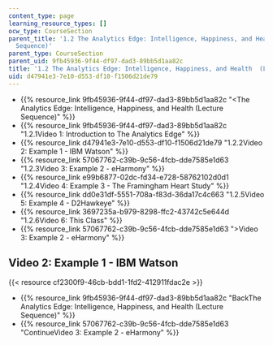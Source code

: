 ```yaml
---
content_type: page
learning_resource_types: []
ocw_type: CourseSection
parent_title: '1.2 The Analytics Edge: Intelligence, Happiness, and Health  (Lecture
  Sequence)'
parent_type: CourseSection
parent_uid: 9fb45936-9f44-df97-dad3-89bb5d1aa82c
title: '1.2 The Analytics Edge: Intelligence, Happiness, and Health  (Lecture Sequence)'
uid: d47941e3-7e10-d553-df10-f1506d21de79
---
```


*   {{% resource_link 9fb45936-9f44-df97-dad3-89bb5d1aa82c "\<The Analytics Edge: Intelligence, Happiness, and Health (Lecture Sequence)" %}}
*   {{% resource_link 9fb45936-9f44-df97-dad3-89bb5d1aa82c "1.2.1Video 1: Introduction to The Analytics Edge" %}}
*   {{% resource_link d47941e3-7e10-d553-df10-f1506d21de79 "1.2.2Video 2: Example 1 - IBM Watson" %}}
*   {{% resource_link 57067762-c39b-9c56-4fcb-dde7585e1d63 "1.2.3Video 3: Example 2 - eHarmony" %}}
*   {{% resource_link e99b6877-02dc-fd34-e728-58762102d0d1 "1.2.4Video 4: Example 3 - The Framingham Heart Study" %}}
*   {{% resource_link dd0e31df-5551-708a-f83d-36da17c4c663 "1.2.5Video 5: Example 4 - D2Hawkeye" %}}
*   {{% resource_link 3697235a-b979-8298-ffc2-43742c5e644d "1.2.6Video 6: This Class" %}}
*   {{% resource_link 57067762-c39b-9c56-4fcb-dde7585e1d63 "\>Video 3: Example 2 - eHarmony" %}}

Video 2: Example 1 - IBM Watson
-------------------------------

{{< resource cf2300f9-46cb-bdd1-1fd2-412911fdac2e >}}

*   {{% resource_link 9fb45936-9f44-df97-dad3-89bb5d1aa82c "BackThe Analytics Edge: Intelligence, Happiness, and Health (Lecture Sequence)" %}}
*   {{% resource_link 57067762-c39b-9c56-4fcb-dde7585e1d63 "ContinueVideo 3: Example 2 - eHarmony" %}}